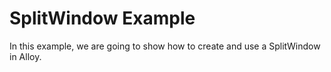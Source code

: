 SplitWindow Example
===================

In this example, we are going to show how to create and use a SplitWindow in Alloy.
